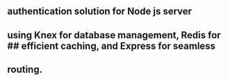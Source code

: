 ## authentication solution for Node js server
## using Knex for database management, Redis for ## efficient caching, and Express for seamless 
## routing.